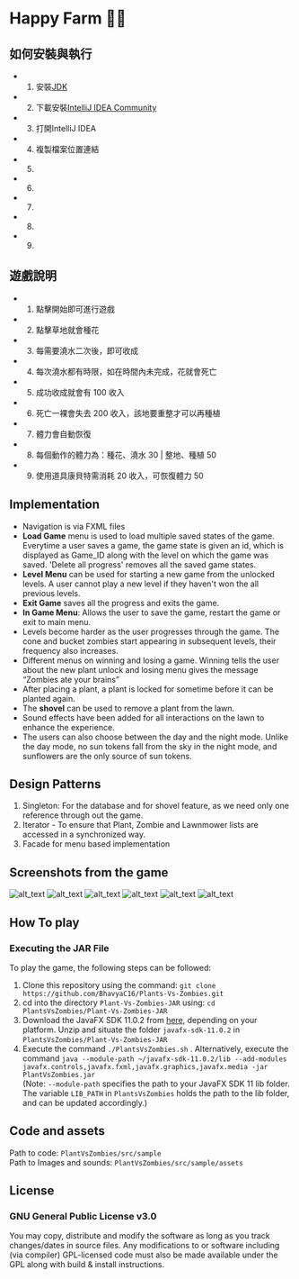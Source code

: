 # Happy Farm 🌱🌻
## 如何安裝與執行
- 1. 安裝[JDK](https://www.oracle.com/java/technologies/javase-jdk15-downloads.html)
- 2. 下載安裝[IntelliJ IDEA Community](https://www.jetbrains.com/idea/download/download-thanks.html?platform=windows&code=IIC)
- 3. 打開IntelliJ IDEA
- 4. 複製檔案位置連結
- 5. 
- 6. 
- 7. 
- 8. 
- 9. 

## 遊戲說明
- 1. 點擊開始即可進行遊戲
- 2. 點擊草地就會種花
- 3. 每需要澆水二次後，即可收成
- 4. 每次澆水都有時限，如在時間內未完成，花就會死亡
- 5. 成功收成就會有 100 收入
- 6. 死亡一裸會失去 200 收入，該地要重整才可以再種植
- 7. 體力會自動恢復
- 8. 每個動作的體力為：種花、澆水 30 | 整地、種植 50
- 9. 使用道具康貝特需消耗 20 收入，可恢復體力 50

## Implementation
- Navigation is via FXML files
- __Load Game__ menu is used to load multiple saved states of the game. Everytime a user saves a game, the game state is given an id, which is displayed as Game_ID along with the level on which the game was saved. 'Delete all progress' removes all the saved game states.
- __Level Menu__ can be used for starting a new game from the unlocked levels. A user cannot play a new level if they haven't won the all previous levels.
- __Exit Game__ saves all the progress and exits the game.
- __In Game Menu__: Allows the user to save the game, restart the game or exit to main menu.
- Levels become harder as the user progresses through the game. The cone and bucket zombies start appearing in subsequent levels, their frequency also increases. 
- Different menus on winning and losing a game. Winning tells the user about the new plant unlock and losing menu gives the message “Zombies ate your brains”
- After placing a plant, a plant is locked for sometime before it can be planted again.
- The __shovel__ can be used to remove a plant from the lawn.
- Sound effects have been added for all interactions on the lawn to enhance the experience.
- The users can also choose between the day and the night mode. Unlike the day mode, no sun tokens fall from the sky in the night mode, and sunflowers are the only source of sun tokens.

## Design Patterns
1. Singleton: For the database and for shovel feature, as we need only one reference through out the game.
2. Iterator - To ensure that Plant, Zombie and Lawnmower lists are accessed in a synchronized way.
3. Facade for menu based implementation


## Screenshots from the game
![alt_text](https://github.com/BhavyaC16/Plants-Vs-Zombies/blob/master/GameplayScreenshots/1.png)
![alt_text](https://github.com/BhavyaC16/Plants-Vs-Zombies/blob/master/GameplayScreenshots/4.png)
![alt_text](https://github.com/BhavyaC16/Plants-Vs-Zombies/blob/master/GameplayScreenshots/Arena.png)
![alt_text](https://github.com/BhavyaC16/Plants-Vs-Zombies/blob/master/GameplayScreenshots/2.png)
![alt_text](https://github.com/BhavyaC16/Plants-Vs-Zombies/blob/master/GameplayScreenshots/5.png)
![alt_text](https://github.com/BhavyaC16/Plants-Vs-Zombies/blob/master/GameplayScreenshots/3.png)

## How To play
### Executing the JAR File
To play the game, the following steps can be followed:
1. Clone this repository using the command: `git clone https://github.com/BhavyaC16/Plants-Vs-Zombies.git`
2. cd into the directory `Plant-Vs-Zombies-JAR` using: `cd PlantsVsZombies/Plant-Vs-Zombies-JAR`
3. Download the JavaFX SDK 11.0.2 from [here](https://gluonhq.com/products/javafx/), depending on your platform. Unzip and situate the folder `javafx-sdk-11.0.2` in `PlantsVsZombies/Plant-Vs-Zombies-JAR`
4. Execute the command `./PlantsVsZombies.sh` . Alternatively, execute the command `java --module-path ~/javafx-sdk-11.0.2/lib --add-modules javafx.controls,javafx.fxml,javafx.graphics,javafx.media -jar PlantVsZombies.jar`<br>
(Note: `--module-path` specifies the path to your JavaFX SDK 11 lib folder. The variable `LIB_PATH` in `PlantsVsZombies` holds the path to the lib folder, and can be updated accordingly.)

## Code and assets
Path to code: `PlantVsZombies/src/sample` <br>
Path to Images and sounds: `PlantVsZombies/src/sample/assets`

## License
### GNU General Public License v3.0
You may copy, distribute and modify the software as long as you track changes/dates in source files. Any modifications to or software including (via compiler) GPL-licensed code must also be made available under the GPL along with build & install instructions.
